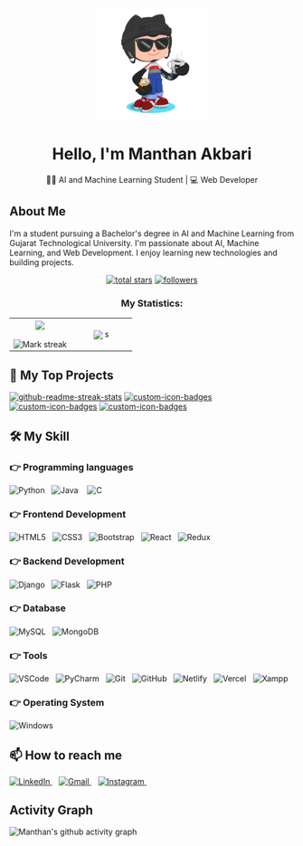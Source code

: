 <div align=center>
        <img src="https://raw.githubusercontent.com/AhmedFathyDev/AhmedFathyDev/main/GitHub.png" alt="GitHub Octocat Drinking a Cup of Coffee" height="200">
</div>

<div align="center">
  <h1> Hello, I'm Manthan Akbari</h1>
    <p>👨‍💻 AI and Machine Learning Student | 💻 Web Developer</p>
</div>


## About Me

I'm a student pursuing a Bachelor's degree in AI and Machine Learning from Gujarat Technological University. I'm passionate about AI, Machine Learning, and Web Development. I enjoy learning new technologies and building projects.


<p align="center">
  <a href="https://github.com/mdakbari?tab=repositories&sort=stargazers">
    <img alt="total stars" title="Total stars on GitHub" src="https://custom-icon-badges.prathmeshsoni.works/github/stars/?username=mdakbari"/></a>
  <a href="https://github.com/mdakbari?tab=followers">
    <img alt="followers" title="Follow me on Github" src="https://custom-icon-badges.prathmeshsoni.works/github/followers/?username=mdakbari"/></a>
</p>


<h3 align="center">My Statistics:</h3>
<p align="center">
<table align="center">
<tr border="none">
<td width="50%" align="center">
  
  <img  align="center"  src="https://github-readme-stats.vercel.app/api?username=mdakbari&theme=dark&show_icons=true&count_private=true" />
  <br></br>
  <img  title="🔥 Get streak stats for your profile at git.io/streak-stats" alt="Mark streak" src="https://github-readme-streak-stats.herokuapp.com/?user=mdakbari&theme=dark&hide_border=false" /> 
</td>
<td width="50%" align="center">

  <img  align="center"  src="https://github-readme-stats.anuraghazra1.vercel.app/api/top-langs/?username=mdakbari&theme=dark&hide_border=false&no-bg=true&no-frame=true&langs_count=10"/>
  s
  </td>
</tr>
</table>


 <summary><h2>📘 My Top Projects</h2></summary>

  <!-- Repo info cards - https://github.com/anuraghazra/github-readme-stats -->
  <p align="left">
    <a href="https://github.com/mdakbari/ecom"><img width="300" src="https://denvercoder1-github-readme-stats.vercel.app/api/pin/?username=mdakbari&repo=stellarStories&theme=react&bg_color=1F222E&title_color=70a5fd&hide_border=true&icon_color=F8D866" alt="github-readme-streak-stats"></a>
    <a href="https://github.com/mdakbari/react_app"><img width="300" src="https://denvercoder1-github-readme-stats.vercel.app/api/pin/?username=mdakbari&repo=react_app&theme=react&bg_color=1F222E&title_color=70a5fd&hide_border=true&icon_color=F8D866" alt="custom-icon-badges"></a>
    <a href="https://github.com/mdakbari/flask-login"><img width="300" src="https://denvercoder1-github-readme-stats.vercel.app/api/pin/?username=mdakbari&repo=flask-login&theme=react&bg_color=1F222E&title_color=70a5fd&hide_border=true&icon_color=F8D866" alt="custom-icon-badges"></a>
    <a href="https://github.com/mdakbari/ecom"><img width="300" src="https://denvercoder1-github-readme-stats.vercel.app/api/pin/?username=mdakbari&repo=Currency-Converter&theme=react&bg_color=1F222E&title_color=70a5fd&hide_border=true&icon_color=F8D866" alt="custom-icon-badges"></a>
  </p>


## 🛠️ My Skill

### 👉 Programming languages

<p align="left">
    <img src="https://img.shields.io/badge/Python-3776AB?style=for-the-badge&logo=python&logoColor=white" alt="Python" />&nbsp;&nbsp;
    <img src="https://img.shields.io/badge/Java-007396?style=for-the-badge&logo=java&logoColor=white" alt="Java" />
    &nbsp;&nbsp;
    <img src="https://img.shields.io/badge/C-00599C?style=for-the-badge&logo=c&logoColor=white" alt="C" />&nbsp;&nbsp;
</p>

### 👉 Frontend Development

<p align="left">
    <img src="https://img.shields.io/badge/HTML5-E34F26?style=for-the-badge&logo=html5&logoColor=white" alt="HTML5" />&nbsp;&nbsp;
    <img src="https://img.shields.io/badge/CSS3-1572B6?style=for-the-badge&logo=css3&logoColor=white" alt="CSS3" />&nbsp;&nbsp;
    <img src="https://img.shields.io/badge/Bootstrap-563D7C?style=for-the-badge&logo=bootstrap&logoColor=white" alt="Bootstrap" />&nbsp;&nbsp;
    <img src="https://img.shields.io/badge/React-61DAFB?style=for-the-badge&logo=react&logoColor=black" alt="React" />&nbsp;&nbsp;
    <img src="https://img.shields.io/badge/JavaScript-F7DF1E?style=for-the-badge&logo=javascript&logoColor=black" alt="Redux" />&nbsp;&nbsp;

</p>

### 👉 Backend Development

<p align="left">
    <img src="https://img.shields.io/badge/djnago-092E20?style=for-the-badge&logo=django&logoColor=white" alt="Django" />&nbsp;&nbsp;
    <img src="https://img.shields.io/badge/flask-000000?style=for-the-badge&logo=flask&logoColor=white" alt="Flask" />&nbsp;&nbsp;
    <img src="https://img.shields.io/badge/php-777BB4?style=for-the-badge&logo=php&logoColor=white" alt="PHP" />&nbsp;&nbsp;

</p>

### 👉 Database

<p align="left">
    <img src="https://img.shields.io/badge/MySQL-4479A1?style=for-the-badge&logo=mysql&logoColor=white" alt="MySQL" />&nbsp;&nbsp;
    <img src="https://img.shields.io/badge/MongoDB-47A248?style=for-the-badge&logo=mongodb&logoColor=white" alt="MongoDB" />&nbsp;&nbsp;
    


</p>


### 👉 Tools

<p align="left">
    <img src="https://img.shields.io/badge/VSCode-007ACC?style=for-the-badge&logo=visual-studio-code&logoColor=white" alt="VSCode" />&nbsp;&nbsp;
    <img src="https://img.shields.io/badge/PyCharm-000000?style=for-the-badge&logo=pycharm&logoColor=white" alt="PyCharm" />&nbsp;&nbsp;
    <img src="https://img.shields.io/badge/Git-F05032?style=for-the-badge&logo=git&logoColor=white" alt="Git" />&nbsp;&nbsp;
    <img src="https://img.shields.io/badge/GitHub-181717?style=for-the-badge&logo=github&logoColor=white" alt="GitHub" />&nbsp;&nbsp;
    <img src="https://img.shields.io/badge/Netlify-00C7B7?style=for-the-badge&logo=netlify&logoColor=white" alt="Netlify" />&nbsp;&nbsp;
    <img src="https://img.shields.io/badge/vercel-000000?style=for-the-badge&logo=vercel&logoColor=white" alt="Vercel" />&nbsp;&nbsp;
    <img src="https://img.shields.io/badge/Xampp-F37623?style=for-the-badge&logo=xampp&logoColor=white" alt="Xampp" />&nbsp;&nbsp;

</p>

### 👉 Operating System

<p align="left">
    <img src="https://img.shields.io/badge/Windows-0078D6?style=for-the-badge&logo=windows&logoColor=white" alt="Windows" />&nbsp;&nbsp;
    
</p>

## 📫 How to reach me

<p align="left">
    <a href="https://www.linkedin.com/in/manthan-akbari-825995236/">
        <img src="https://img.shields.io/badge/LinkedIn-0077B5?style=for-the-badge&logo=linkedin&logoColor=white" alt="LinkedIn" />
    </a>&nbsp;&nbsp;
    <a href="mailto:md.akbari1811@gmail.com">
        <img src="https://img.shields.io/badge/Gmail-D14836?style=for-the-badge&logo=gmail&logoColor=white" alt="Gmail" />
    </a>&nbsp;&nbsp;
    <a href="https://www.instagram.com/md_akbari18/">
        <img src="https://img.shields.io/badge/Instagram-E4405F?style=for-the-badge&logo=instagram&logoColor=white" alt="Instagram" />
    </a>&nbsp;&nbsp;

</p>


## Activity Graph

![Manthan's github activity graph](https://github-readme-activity-graph.vercel.app/graph?username=mdakbari&bg_color=000000&color=eee2ed&line=f2f2f2&point=fa0000&area=true&hide_border=true)
